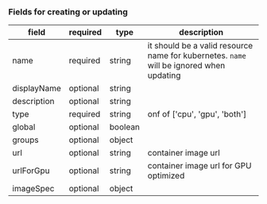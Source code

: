### Fields for creating or updating

| field | required | type | description |
| --- | --- | --- | --- |
| name | required | string | it should be a valid resource name for kubernetes. `name` will be ignored when updating |
| displayName | optional | string | |
| description | optional | string | |
| type | required | string | onf of ['cpu', 'gpu', 'both'] |
| global | optional | boolean |  |
| groups | optional | object | |
| url | optional | string | container image url |
| urlForGpu | optional | string | container image url for GPU optimized |
| imageSpec | optional | object | |


